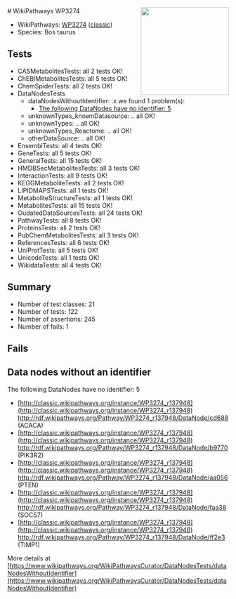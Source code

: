 <img style="float: right; width: 200px" src="https://upload.wikimedia.org/wikipedia/commons/thumb/8/83/Wplogo_with_text_500.png/640px-Wplogo_with_text_500.png" />
# WikiPathways WP3274

* WikiPathways: [WP3274](https://wikipathways.org/pathways/WP3274) ([classic](https://classic.wikipathways.org/instance/WP3274))
* Species: Bos taurus
## Tests
* CASMetabolitesTests: all 2 tests OK!
* ChEBIMetabolitesTests: all 5 tests OK!
* ChemSpiderTests: all 2 tests OK!
* DataNodesTests
    * dataNodesWithoutIdentifier: .x we found 1 problem(s):
        * [The following DataNodes have no identifier: 5](#d2d32fa4)
    * unknownTypes_knownDatasource: .. all OK!
    * unknownTypes: .. all OK!
    * unknownTypes_Reactome: .. all OK!
    * otherDataSource: .. all OK!
* EnsemblTests: all 4 tests OK!
* GeneTests: all 5 tests OK!
* GeneralTests: all 15 tests OK!
* HMDBSecMetabolitesTests: all 3 tests OK!
* InteractionTests: all 9 tests OK!
* KEGGMetaboliteTests: all 2 tests OK!
* LIPIDMAPSTests: all 1 tests OK!
* MetaboliteStructureTests: all 1 tests OK!
* MetabolitesTests: all 15 tests OK!
* OudatedDataSourcesTests: all 24 tests OK!
* PathwayTests: all 8 tests OK!
* ProteinsTests: all 2 tests OK!
* PubChemMetabolitesTests: all 3 tests OK!
* ReferencesTests: all 6 tests OK!
* UniProtTests: all 5 tests OK!
* UnicodeTests: all 1 tests OK!
* WikidataTests: all 4 tests OK!


## Summary

* Number of test classes: 21
* Number of tests: 122
* Number of assertions: 245
* Number of fails: 1

## Fails

<a name="d2d32fa4" />

## Data nodes without an identifier

The following DataNodes have no identifier: 5

* [http://classic.wikipathways.org/instance/WP3274_r137948](http://classic.wikipathways.org/instance/WP3274_r137948) http://rdf.wikipathways.org/Pathway/WP3274_r137948/DataNode/cd688 (ACACA)
* [http://classic.wikipathways.org/instance/WP3274_r137948](http://classic.wikipathways.org/instance/WP3274_r137948) http://rdf.wikipathways.org/Pathway/WP3274_r137948/DataNode/b9770 (PIK3R2)
* [http://classic.wikipathways.org/instance/WP3274_r137948](http://classic.wikipathways.org/instance/WP3274_r137948) http://rdf.wikipathways.org/Pathway/WP3274_r137948/DataNode/aa056 (PTEN)
* [http://classic.wikipathways.org/instance/WP3274_r137948](http://classic.wikipathways.org/instance/WP3274_r137948) http://rdf.wikipathways.org/Pathway/WP3274_r137948/DataNode/faa38 (SOCS7)
* [http://classic.wikipathways.org/instance/WP3274_r137948](http://classic.wikipathways.org/instance/WP3274_r137948) http://rdf.wikipathways.org/Pathway/WP3274_r137948/DataNode/ff2e3 (TIMP1)


More details at [https://www.wikipathways.org/WikiPathwaysCurator/DataNodesTests/dataNodesWithoutIdentifier](https://www.wikipathways.org/WikiPathwaysCurator/DataNodesTests/dataNodesWithoutIdentifier)

